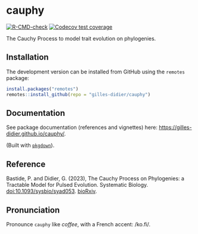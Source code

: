cauphy  
===============

<!-- badges: start -->
[![R-CMD-check](https://github.com/gilles-didier/cauphy/actions/workflows/R-CMD-check.yaml/badge.svg)](https://github.com/gilles-didier/cauphy/actions/workflows/R-CMD-check.yaml)
[![Codecov test coverage](https://codecov.io/gh/gilles-didier/cauphy/branch/master/graph/badge.svg)](https://app.codecov.io/gh/gilles-didier/cauphy?branch=master)
<!-- badges: end -->

The Cauchy Process to model trait evolution on phylogenies.

## Installation

The development version can be installed from GitHub using the `remotes` package:
```R
install.packages("remotes")
remotes::install_github(repo = "gilles-didier/cauphy")
```

## Documentation

See package documentation (references and vignettes) here: https://gilles-didier.github.io/cauphy/.

(Built with [`pkgdown`](https://github.com/hadley/pkgdown)).

## Reference

Bastide, P. and Didier, G. (2023), The Cauchy Process on Phylogenies: a Tractable Model for Pulsed Evolution. Systematic Biology.
[doi:10.1093/sysbio/syad053](https://doi.org/10.1093/sysbio/syad053). [bioRxiv](https://doi.org/10.1101/2023.04.05.535685).

## Pronunciation

Pronounce `cauphy` like *coffee*, with a French accent: /ko.fi/.
